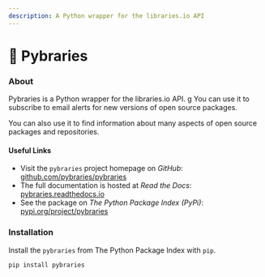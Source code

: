 ```yaml
---
description: A Python wrapper for the libraries.io API
---
```


# 🐍 Pybraries

### About

Pybraries is a Python wrapper for the libraries.io API. g You can use it to subscribe to email alerts for new versions of open source packages.

You can also use it to find information about many aspects of open source packages and repositories.

#### Useful Links

* Visit the `pybraries` project homepage on _GitHub_: [github.com/pybraries/pybraries](https://github.com/pybraries/pybraries/)
* The full documentation is hosted at _Read the Docs_: [pybraries.readthedocs.io](https://pybraries.readthedocs.io/en/latest/README.html)
* See the package on _The Python Package Index (PyPi)_: [pypi.org/project/pybraries](https://pypi.org/project/pybraries/)

### Installation

Install the `pybraries` from The Python Package Index with `pip`.

```bash
pip install pybraries
```

